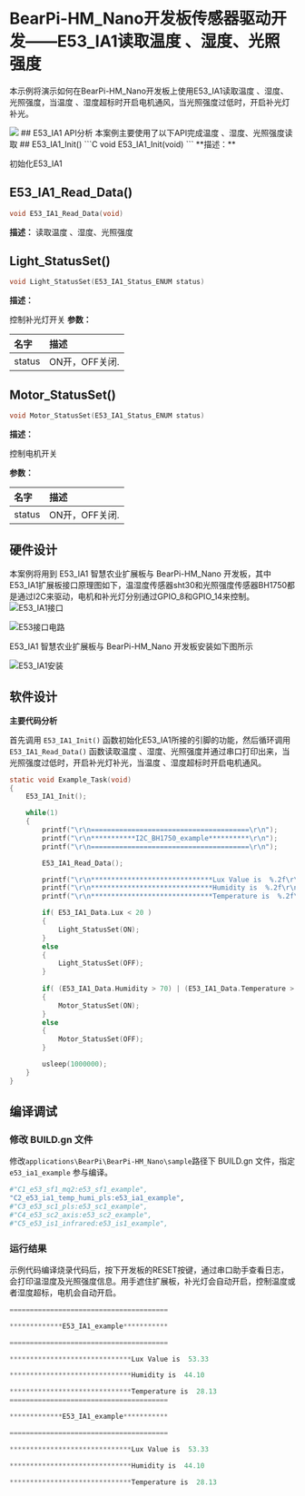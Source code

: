 # BearPi-HM_Nano开发板传感器驱动开发——E53_IA1读取温度 、湿度、光照强度
本示例将演示如何在BearPi-HM_Nano开发板上使用E53_IA1读取温度 、湿度、光照强度，当温度 、湿度超标时开启电机通风，当光照强度过低时，开启补光灯补光。

<img src = "https://gitee.com/bearpi/bearpi-hm_nano/raw/master/applications/BearPi/BearPi-HM_Nano/docs/figures/00_public/BearPi-HM_Nano.png">
## E53_IA1 API分析
本案例主要使用了以下API完成温度 、湿度、光照强度读取
## E53_IA1_Init()
```C
void E53_IA1_Init(void)
```
 **描述：**

初始化E53_IA1

## E53_IA1_Read_Data()
```C
void E53_IA1_Read_Data(void)
```
 **描述：**
读取温度 、湿度、光照强度
## Light_StatusSet()
```C
void Light_StatusSet(E53_IA1_Status_ENUM status)
```
 **描述：**

控制补光灯开关
**参数：**

|名字|描述|
|:--|:------| 
| status | ON开，OFF关闭.  |

## Motor_StatusSet()
```C
void Motor_StatusSet(E53_IA1_Status_ENUM status)
```
 **描述：**

控制电机开关

**参数：**

|名字|描述|
|:--|:------| 
| status | ON开，OFF关闭.  |

## 硬件设计
本案例将用到 E53_IA1 智慧农业扩展板与 BearPi-HM_Nano 开发板，其中E53_IA1扩展板接口原理图如下，温湿度传感器sht30和光照强度传感器BH1750都是通过I2C来驱动，电机和补光灯分别通过GPIO_8和GPIO_14来控制。
![](/applications/BearPi/BearPi-HM_Nano/docs/figures/C2_e53_ia1_temp_humi_pls/E53_IA1接口.png "E53_IA1接口")

![](/applications/BearPi/BearPi-HM_Nano/docs/figures/C2_e53_ia1_temp_humi_pls/E53接口电路.png "E53接口电路")

E53_IA1 智慧农业扩展板与 BearPi-HM_Nano 开发板安装如下图所示

![](/applications/BearPi/BearPi-HM_Nano/docs/figures/C2_e53_ia1_temp_humi_pls/E53_IA1安装.png "E53_IA1安装")

## 软件设计

**主要代码分析**


首先调用 `E53_IA1_Init()` 函数初始化E53_IA1所接的引脚的功能，然后循环调用 `E53_IA1_Read_Data()` 函数读取温度 、湿度、光照强度并通过串口打印出来，当光照强度过低时，开启补光灯补光，当温度 、湿度超标时开启电机通风。

```C
static void Example_Task(void)
{
    E53_IA1_Init();

    while(1)
    {
        printf("\r\n=======================================\r\n");
        printf("\r\n***********I2C_BH1750_example**********\r\n");
        printf("\r\n=======================================\r\n");

        E53_IA1_Read_Data();

        printf("\r\n******************************Lux Value is  %.2f\r\n", E53_IA1_Data.Lux);
		printf("\r\n******************************Humidity is  %.2f\r\n", E53_IA1_Data.Humidity);
		printf("\r\n******************************Temperature is  %.2f\r\n", E53_IA1_Data.Temperature);

        if( E53_IA1_Data.Lux < 20 )
        {
            Light_StatusSet(ON);
        }
        else
        {
            Light_StatusSet(OFF);
        }
        
        if( (E53_IA1_Data.Humidity > 70) | (E53_IA1_Data.Temperature > 35) )
        {
            Motor_StatusSet(ON);
        }
        else
        {
            Motor_StatusSet(OFF);
        }

        usleep(1000000);
    }
}
```



## 编译调试

### 修改 BUILD.gn 文件
修改`applications\BearPi\BearPi-HM_Nano\sample`路径下 BUILD.gn 文件，指定 `e53_ia1_example` 参与编译。
```r
#"C1_e53_sf1_mq2:e53_sf1_example",
"C2_e53_ia1_temp_humi_pls:e53_ia1_example",
#"C3_e53_sc1_pls:e53_sc1_example",
#"C4_e53_sc2_axis:e53_sc2_example",
#"C5_e53_is1_infrared:e53_is1_example",
```

    


### 运行结果<a name="section18115713118"></a>

示例代码编译烧录代码后，按下开发板的RESET按键，通过串口助手查看日志，会打印温湿度及光照强度信息。用手遮住扩展板，补光灯会自动开启，控制温度或者湿度超标，电机会自动开启。
```c
=======================================

*************E53_IA1_example***********

=======================================

******************************Lux Value is  53.33

******************************Humidity is  44.10

******************************Temperature is  28.13
=======================================

*************E53_IA1_example***********

=======================================

******************************Lux Value is  53.33

******************************Humidity is  44.10

******************************Temperature is  28.13
```

